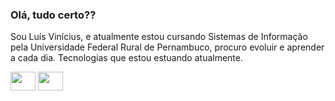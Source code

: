 ### Olá, tudo certo??

Sou Luís Vinícius, e atualmente estou cursando Sistemas de Informação pela Universidade Federal Rural de Pernambuco, procuro evoluir e aprender a cada dia.
Tecnologias que estou estuando atualmente.

<img height=30 width=40 src="https://cdn.jsdelivr.net/gh/devicons/devicon/icons/html5/html5-original.svg" />

<img height=30 width=40 src="https://cdn.jsdelivr.net/gh/devicons/devicon/icons/css3/css3-original.svg" />
          
          

<link rel="stylesheet" href="https://cdn.jsdelivr.net/gh/devicons/devicon@v2.15.1/devicon.min.css">

          
